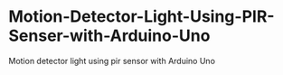 # Motion-Detector-Light-Using-PIR-Senser-with-Arduino-Uno
Motion detector light using pir sensor with Arduino Uno
